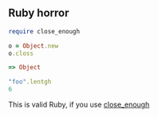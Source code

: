 ## Ruby horror
```ruby
require close_enough

o = Object.new
o.closs

=> Object

"foo".lentgh
6
```
This is valid Ruby, if you use [close_enough](https://github.com/ruby-jokes/close_enough)